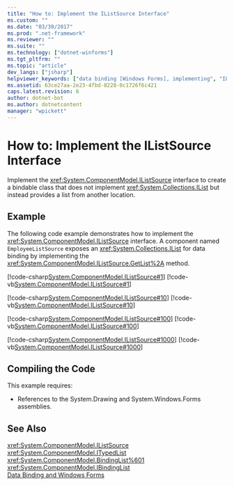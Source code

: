 ```yaml
---
title: "How to: Implement the IListSource Interface"
ms.custom: ""
ms.date: "03/30/2017"
ms.prod: ".net-framework"
ms.reviewer: ""
ms.suite: ""
ms.technology: ["dotnet-winforms"]
ms.tgt_pltfrm: ""
ms.topic: "article"
dev_langs: ["jsharp"]
helpviewer_keywords: ["data binding [Windows Forms], implementing", "IListSource interface"]
ms.assetid: 63ce27aa-2e23-4fbd-8228-0c1726f6c421
caps.latest.revision: 6
author: dotnet-bot
ms.author: dotnetcontent
manager: "wpickett"
---
```

# How to: Implement the IListSource Interface
Implement the <xref:System.ComponentModel.IListSource> interface to create a bindable class that does not implement <xref:System.Collections.IList> but instead provides a list from another location.  
  
## Example  
 The following code example demonstrates how to implement the <xref:System.ComponentModel.IListSource> interface. A component named `EmployeeListSource` exposes an <xref:System.Collections.IList> for data binding by implementing the <xref:System.ComponentModel.IListSource.GetList%2A> method.  
  
 [!code-csharp[System.ComponentModel.IListSource#1](../../../samples/snippets/csharp/VS_Snippets_Winforms/System.ComponentModel.IListSource/CS/EmployeeListSource.cs#1)]
 [!code-vb[System.ComponentModel.IListSource#1](../../../samples/snippets/visualbasic/VS_Snippets_Winforms/System.ComponentModel.IListSource/VB/EmployeeListSource.vb#1)]  
  
 [!code-csharp[System.ComponentModel.IListSource#10](../../../samples/snippets/csharp/VS_Snippets_Winforms/System.ComponentModel.IListSource/CS/Employee.cs#10)]
 [!code-vb[System.ComponentModel.IListSource#10](../../../samples/snippets/visualbasic/VS_Snippets_Winforms/System.ComponentModel.IListSource/VB/Employee.vb#10)]  
  
 [!code-csharp[System.ComponentModel.IListSource#100](../../../samples/snippets/csharp/VS_Snippets_Winforms/System.ComponentModel.IListSource/CS/BusinessObjectBase.cs#100)]
 [!code-vb[System.ComponentModel.IListSource#100](../../../samples/snippets/visualbasic/VS_Snippets_Winforms/System.ComponentModel.IListSource/VB/BusinessObjectBase.vb#100)]  
  
 [!code-csharp[System.ComponentModel.IListSource#1000](../../../samples/snippets/csharp/VS_Snippets_Winforms/System.ComponentModel.IListSource/CS/Form1.cs#1000)]
 [!code-vb[System.ComponentModel.IListSource#1000](../../../samples/snippets/visualbasic/VS_Snippets_Winforms/System.ComponentModel.IListSource/VB/Form1.vb#1000)]  
  
## Compiling the Code  
 This example requires:  
  
-   References to the System.Drawing and System.Windows.Forms assemblies.  
  
## See Also  
 <xref:System.ComponentModel.IListSource>   
 <xref:System.ComponentModel.ITypedList>   
 <xref:System.ComponentModel.BindingList%601>   
 <xref:System.ComponentModel.IBindingList>   
 [Data Binding and Windows Forms](../../../docs/framework/winforms/data-binding-and-windows-forms.md)
